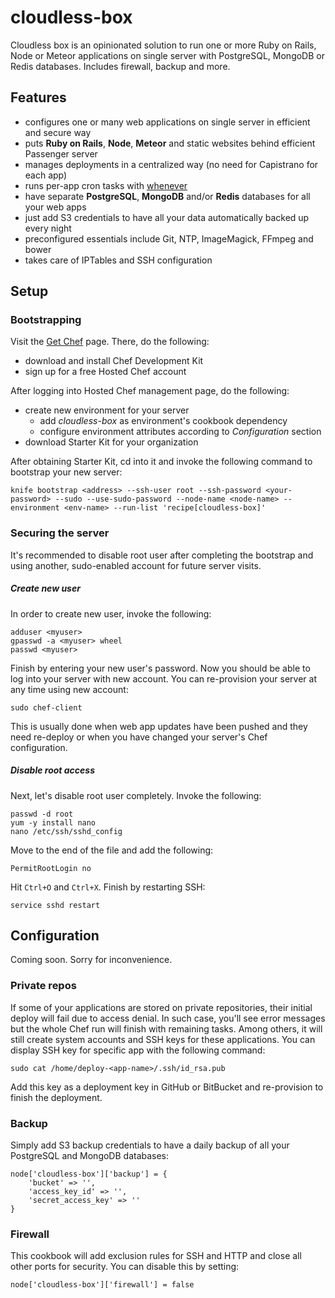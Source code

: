 # cloudless-box

Cloudless box is an opinionated solution to run one or more Ruby on Rails, Node or Meteor applications on single server with PostgreSQL, MongoDB or Redis databases. Includes firewall, backup and more.

## Features

- configures one or many web applications on single server in efficient and secure way
- puts **Ruby on Rails**, **Node**, **Meteor** and static websites behind efficient Passenger server
- manages deployments in a centralized way (no need for Capistrano for each app)
- runs per-app cron tasks with [whenever](https://github.com/javan/whenever)
- have separate **PostgreSQL**, **MongoDB** and/or **Redis** databases for all your web apps
- just add S3 credentials to have all your data automatically backed up every night
- preconfigured essentials include Git, NTP, ImageMagick, FFmpeg and bower
- takes care of IPTables and SSH configuration

## Setup

### Bootstrapping

Visit the [Get Chef](https://www.chef.io/chef/get-chef/) page. There, do the following:

- download and install Chef Development Kit
- sign up for a free Hosted Chef account

After logging into Hosted Chef management page, do the following:

- create new environment for your server
    - add *cloudless-box* as environment's cookbook dependency
    - configure environment attributes according to *Configuration* section
- download Starter Kit for your organization

After obtaining Starter Kit, cd into it and invoke the following command to bootstrap your new server:

    knife bootstrap <address> --ssh-user root --ssh-password <your-password> --sudo --use-sudo-password --node-name <node-name> --environment <env-name> --run-list 'recipe[cloudless-box]'

### Securing the server

It's recommended to disable root user after completing the bootstrap and using another, sudo-enabled account for future server visits.

##### Create new user

In order to create new user, invoke the following:

    adduser <myuser>
    gpasswd -a <myuser> wheel
    passwd <myuser>

Finish by entering your new user's password. Now you should be able to log into your server with new account. You can re-provision your server at any time using new account:

    sudo chef-client

This is usually done when web app updates have been pushed and they need re-deploy or when you have changed your server's Chef configuration.

##### Disable root access

Next, let's disable root user completely. Invoke the following:

    passwd -d root
    yum -y install nano
    nano /etc/ssh/sshd_config

Move to the end of the file and add the following:

    PermitRootLogin no

Hit `Ctrl+O` and `Ctrl+X`. Finish by restarting SSH:

    service sshd restart

## Configuration

Coming soon. Sorry for inconvenience.

### Private repos

If some of your applications are stored on private repositories, their initial deploy will fail due to access denial. In such case, you'll see error messages but the whole Chef run will finish with remaining tasks. Among others, it will still create system accounts and SSH keys for these applications. You can display SSH key for specific app with the following command:

    sudo cat /home/deploy-<app-name>/.ssh/id_rsa.pub

Add this key as a deployment key in GitHub or BitBucket and re-provision to finish the deployment.

### Backup

Simply add S3 backup credentials to have a daily backup of all your PostgreSQL and MongoDB databases:

    node['cloudless-box']['backup'] = {
        'bucket' => '',
        'access_key_id' => '',
        'secret_access_key' => ''
    }

### Firewall

This cookbook will add exclusion rules for SSH and HTTP and close all other ports for security. You can disable this by setting:

    node['cloudless-box']['firewall'] = false
